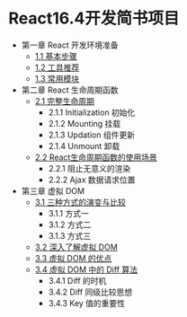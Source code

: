 # React16.4开发简书项目

-  第一章 React 开发环境准备
    - [1.1 基本步骤]()
    - [1.2 工具推荐]()
    - [1.3 常用模块]()
- 第二章 React 生命周期函数
    - [2.1 完整生命周期]()
        - 2.1.1 Initialization 初始化
        - 2.1.2 Mounting 挂载
        - 2.1.3 Updation 组件更新
        - 2.1.4 Unmount 卸载
    - [2.2 React生命周期函数的使用场景]()
        - 2.2.1 阻止无意义的渲染
        - 2.2.2 Ajax 数据请求位置
- 第三章 虚拟 DOM
  - [3.1 三种方式的演变与比较]()
    - 3.1.1 方式一
    - 3.1.2 方式二
    - 3.1.3 方式三
  - [3.2 深入了解虚拟 DOM]()
  - [3.3 虚拟 DOM 的优点]()
  - [3.4 虚拟 DOM 中的 Diff 算法]()
    - 3.4.1 Diff 的时机
    - 3.4.2 Diff 同级比较思想
    - 3.4.3 Key 值的重要性

